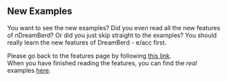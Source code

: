 ## New Examples

You want to see the new examples? Did you even read all the new features of nDreamBerd? Or did you just skip straight to the examples? You should really learn the new features of DreamBerd - e/acc first.<br>

Please go back to the features page by following [this link](https://github.com/TodePond/DreamBerd/blob/main/README.md).<br>
When you have finished reading the features, you can find the _real_ examples [here](https://github.com/TodePond/DreamBerd/blob/main/res/Examples.md).
